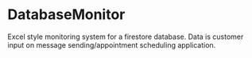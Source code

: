 # DatabaseMonitor
Excel style monitoring system for a firestore database. Data is customer input on message sending/appointment scheduling application.
